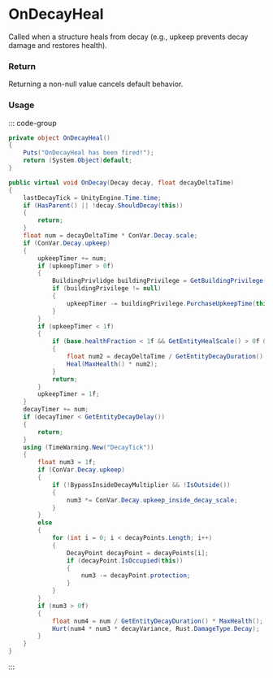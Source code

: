 <Badge type="danger" text="Carbon Compatible"/><Badge type="warning" text="Oxide Compatible"/>
# OnDecayHeal
Called when a structure heals from decay (e.g., upkeep prevents decay damage and restores health).
### Return
Returning a non-null value cancels default behavior.

### Usage
::: code-group
```csharp [Example]
private object OnDecayHeal()
{
	Puts("OnDecayHeal has been fired!");
	return (System.Object)default;
}
```
```csharp [Source — Assembly-CSharp @ DecayEntity]
public virtual void OnDecay(Decay decay, float decayDeltaTime)
{
	lastDecayTick = UnityEngine.Time.time;
	if (HasParent() || !decay.ShouldDecay(this))
	{
		return;
	}
	float num = decayDeltaTime * ConVar.Decay.scale;
	if (ConVar.Decay.upkeep)
	{
		upkeepTimer += num;
		if (upkeepTimer > 0f)
		{
			BuildingPrivlidge buildingPrivilege = GetBuildingPrivilege();
			if (buildingPrivilege != null)
			{
				upkeepTimer -= buildingPrivilege.PurchaseUpkeepTime(this, UnityEngine.Mathf.Max(upkeepTimer, 600f));
			}
		}
		if (upkeepTimer < 1f)
		{
			if (base.healthFraction < 1f && GetEntityHealScale() > 0f && base.SecondsSinceAttacked > 600f)
			{
				float num2 = decayDeltaTime / GetEntityDecayDuration() * GetEntityHealScale();
				Heal(MaxHealth() * num2);
			}
			return;
		}
		upkeepTimer = 1f;
	}
	decayTimer += num;
	if (decayTimer < GetEntityDecayDelay())
	{
		return;
	}
	using (TimeWarning.New("DecayTick"))
	{
		float num3 = 1f;
		if (ConVar.Decay.upkeep)
		{
			if (!BypassInsideDecayMultiplier && !IsOutside())
			{
				num3 *= ConVar.Decay.upkeep_inside_decay_scale;
			}
		}
		else
		{
			for (int i = 0; i < decayPoints.Length; i++)
			{
				DecayPoint decayPoint = decayPoints[i];
				if (decayPoint.IsOccupied(this))
				{
					num3 -= decayPoint.protection;
				}
			}
		}
		if (num3 > 0f)
		{
			float num4 = num / GetEntityDecayDuration() * MaxHealth();
			Hurt(num4 * num3 * decayVariance, Rust.DamageType.Decay);
		}
	}
}

```
:::
